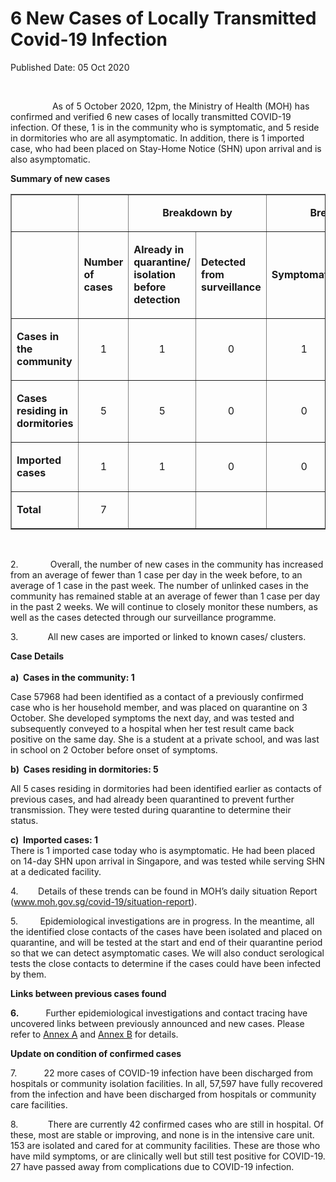 <html>
    <meta http-equiv="Content-Type" content="text/html; charset=utf-8"/>
    <meta charset="utf-8"/>
    <title> 6 New Cases of Locally Transmitted Covid-19 Infection</title>
    <body><h1> 6 New Cases of Locally Transmitted Covid-19 Infection</h1>
    <p>Published Date: 05 Oct 2020</p> <br><p>&nbsp; &nbsp; &nbsp; &nbsp; &nbsp; &nbsp; &nbsp; &nbsp; &nbsp;As of 5 October 2020, 12pm, the Ministry of Health (MOH) has confirmed and verified 6 new cases of locally transmitted COVID-19 infection. Of these, 1 is in the community who is symptomatic, and 5 reside in dormitories who are all asymptomatic. In addition, there is 1 imported case, who had been placed on Stay-Home Notice (SHN) upon arrival and is also asymptomatic.</p><p><strong>Summary of new cases</strong></p> <table border="1" cellspacing="0" cellpadding="0" width="605"> <tbody><tr> <td width="129"> <p align="right">&nbsp;</p> </td> <td width="60"> <p>&nbsp;</p> </td>  <td width="192" colspan="2"> <p align="center"><strong>Breakdown by</strong></p> </td>  <td width="192" colspan="2"> <p align="center"><strong>Breakdown by</strong></p> </td> </tr> <tr> <td width="129"> <p align="right">&nbsp;</p> </td> <td width="60"> <p><strong>Number of cases</strong></p> </td>  <td width="96"> <p><strong>Already in quarantine/ isolation before detection</strong></p> </td> <td width="96"> <p><strong>Detected from surveillance</strong></p> </td>  <td width="96"> <p><strong>Symptomatic</strong></p> </td> <td width="96"> <p><strong>Asymptomatic</strong></p> </td> </tr> <tr> <td width="129"> <p><strong>Cases in the community</strong></p> </td> <td width="60"> <p align="center">1</p> </td>  <td width="96"> <p align="center">1</p> </td> <td width="96"> <p align="center">0</p> </td>  <td width="96"> <p align="center">1</p> </td> <td width="96"> <p align="center">0</p> </td> </tr> <tr> <td width="129"> <p><strong>Cases residing in dormitories</strong></p> </td> <td width="60"> <p align="center">5</p> </td>  <td width="96"> <p align="center">5</p> </td> <td width="96"> <p align="center">0</p> </td>  <td width="96"> <p align="center">0</p> </td> <td width="96"> <p align="center">5</p> </td> </tr> <tr> <td width="129"> <p><strong>Imported cases</strong></p> </td> <td width="60"> <p align="center">1</p> </td>  <td width="96"> <p align="center">1</p> </td> <td width="96"> <p align="center">0</p> </td>  <td width="96"> <p align="center">0</p> </td> <td width="96"> <p align="center">1</p> </td> </tr> <tr> <td width="129"> <p><strong>Total</strong></p> </td> <td width="60"> <p align="center">7</p> </td>  <td width="96"> <p align="center">&nbsp;</p> </td> <td width="96"> <p align="center">&nbsp;</p> </td>  <td width="96"> <p align="center">&nbsp;</p> </td> <td width="96"> <p align="center">&nbsp;</p> </td> </tr> </tbody></table><br><p>2.&nbsp; &nbsp; &nbsp; &nbsp; &nbsp; &nbsp; &nbsp;Overall, the number of new cases in the community has increased from an average of fewer than 1 case per day in the week before, to an average of 1 case in the past week. The number of unlinked cases in the community has remained stable at an average of fewer than 1 case per day in the past 2 weeks.&nbsp;We will continue to closely monitor these numbers, as well as the cases detected through our surveillance programme.</p><p>3.&nbsp; &nbsp; &nbsp; &nbsp; &nbsp; &nbsp; All new cases are imported or linked to known cases/ clusters.<br><p><strong>Case Details<br><br>a)&nbsp;&nbsp;</strong><strong>Cases in the community: 1</strong></p><p>Case 57968 had been identified as a contact of a previously confirmed case who is her household member, and was placed on quarantine on 3 October. She developed symptoms the next day, and was tested and subsequently conveyed to a hospital when her test result came back positive on the same day. She is a student at a private school, and was last in school on 2 October before onset of symptoms.</p><p><strong>b)&nbsp; Cases residing in dormitories: 5</strong></p></p><p>All 5 cases residing in dormitories had been identified earlier as contacts of previous cases, and had already been quarantined to prevent further transmission. They were tested during quarantine to determine their status.&nbsp;&nbsp;</p><p><p><strong>c)&nbsp; Imported cases: 1</strong><br>There is 1 imported case today who is asymptomatic. He had been placed on 14-day SHN upon arrival in Singapore, and was tested while serving SHN at a dedicated facility. </p><p>4.&nbsp; &nbsp; &nbsp; &nbsp; Details of these trends can be found in MOH’s daily situation Report (<a href="http://www.moh.gov.sg/covid-19/situation-report">www.moh.gov.sg/covid-19/situation-report</a>).<br></p></p><p><p>5.&nbsp; &nbsp; &nbsp; &nbsp; &nbsp;Epidemiological investigations are in progress. In the meantime, all the identified close contacts of the cases have been isolated and placed on quarantine, and will be tested at the start and end of their quarantine period so that we can detect asymptomatic cases. We will also conduct serological tests the close contacts to determine if the cases could have been infected by them.</p></p><p><p><strong>Links between previous cases found</strong></p><p><b>6.&nbsp; &nbsp; &nbsp; &nbsp; &nbsp; &nbsp; &nbsp;</b>Further epidemiological investigations and contact tracing have uncovered links between previously announced and new cases. Please refer to <u>Annex A</u> and <u>Annex B</u> for details.</p></p><p><p><strong>Update on condition of confirmed cases</strong></p><p>7.&nbsp; &nbsp; &nbsp; &nbsp; &nbsp; &nbsp;22 more cases of COVID-19 infection have been discharged from hospitals or community isolation facilities. In all, 57,597 have fully recovered from the infection and have been discharged from hospitals or community care facilities.</p></p><p><p>8.&nbsp; &nbsp; &nbsp; &nbsp; &nbsp; &nbsp; There are currently 42 confirmed cases who are still in hospital. Of these, most are stable or improving, and none is in the intensive care unit. 153 are isolated and cared for at community facilities. These are those who have mild symptoms, or are clinically well but still test positive for COVID-19. 27 have passed away from complications due to COVID-19 infection.</p></p> <br></body>
</html>